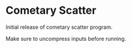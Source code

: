 Cometary Scatter
===============

Initial release of cometary scatter program.

Make sure to uncompress inputs before running.

